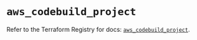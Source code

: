 # `aws_codebuild_project`

Refer to the Terraform Registry for docs: [`aws_codebuild_project`](https://registry.terraform.io/providers/hashicorp/aws/6.2.0/docs/resources/codebuild_project).
